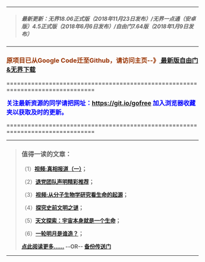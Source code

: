 ***
>##### 最新更新：无界18.06正式版（2018年11月23日发布）/无界一点通（安卓版）4.5正式版（2018年6月6日发布）/自由门7.64版（2018年1月9日发布）
***

<h3><font color="#993300"> 原项目已从Google Code迁至Github，请访问主页--》<a href="https://github.com/sglfree/freesky/wiki/%E8%87%AA%E7%94%B1%E9%97%A8%E6%9C%80%E6%96%B0%E7%89%88%E4%B8%8B%E8%BD%BD-%E6%97%A0%E7%95%8C%E6%B5%8F%E8%A7%88%E6%9C%80%E6%96%B0%E6%AD%A3%E5%BC%8F%E7%89%88%E4%B8%8B%E8%BD%BD-%E7%BF%BB%E5%A2%99%E8%BD%AF%E4%BB%B6%E4%B8%8B%E8%BD%BD" target="_blank"> 最新版自由门&无界下载</a></font></h3>
<p>===============================================================================</p>
<font color="blue" size="3"><strong>关注最新资源的同学请把网址：<font color="#993300"><a href="https://git.io/gofree" target="_blank">https://git.io/gofree</a> </font>加入浏览器收藏夹以获取及时的更新。</strong></font>
<p>===============================================================================</p>

***
>###  值得一读的文章：
> <p>（1）<strong><a href="http://s3-external-1.amazonaws.com/freeskye/index.html?i=b1" target="_blank">视频:真相报道（一）</a>；</strong></p>
> <p>（2）<strong><a href="http://s3-external-1.amazonaws.com/freeskye/index.html?i=b2" target="_blank">退党团队声明精彩推荐</a>；</strong></p>
> <p>（3）<strong><a href="http://s3-external-1.amazonaws.com/freeskye/index.html?i=b3" target="_blank">视频:从分子生物学研究看生命的起源</a>；</strong></p>
> <p>（4）<strong><a href="http://s3-external-1.amazonaws.com/freeskye/index.html?i=b4" target="_blank">探究史前文明之谜</a>；</strong></p>
> <p>（5）<strong><a href="http://s3-external-1.amazonaws.com/freeskye/index.html?i=b5" target="_blank">天文探索：宇宙本身就是一个生命</a>；</strong></p>
> <p>（6）<strong><a href="http://s3-external-1.amazonaws.com/freeskye/index.html?i=b6" target="_blank">一轮明月是谁造？</a>；</strong></p>
> <p><strong><a href="http://s3-external-1.amazonaws.com/freeskye/index.html?i=b7" target="_blank">点此阅读更多……</a> --OR-- <a href="http://s3-external-1.amazonaws.com/freeskye/index.html?i=b7" target="_blank">备份传送门</a></strong></p>
***

